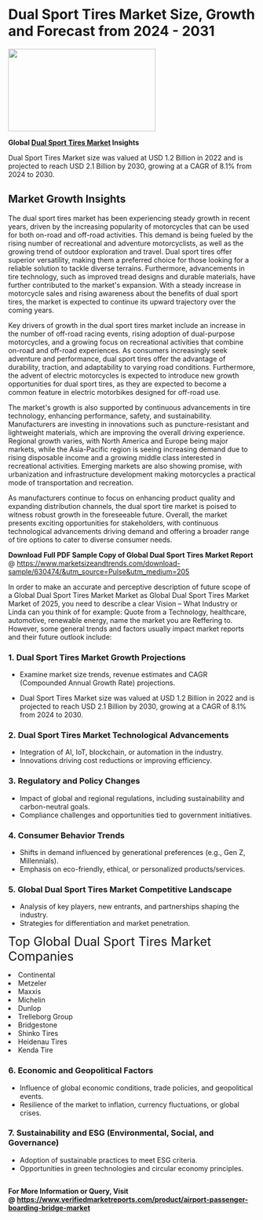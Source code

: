 <H1>Dual Sport Tires Market Size, Growth and Forecast from 2024 - 2031</H1><img class="aligncenter size-medium wp-image-584254" src="https://thirdeyenews.in/wp-content/uploads/2024/09/Global-Market-Research-300x168.jpeg" alt="" width="300" height="168" /><p><strong>Global&nbsp;<a href="https://www.marketsizeandtrends.com/download-sample/630474/&amp;utm_source=Pulse&amp;utm_medium=205">Dual Sport Tires Market</a> Insights</strong></p><p>Dual Sport Tires Market size was valued at USD 1.2 Billion in 2022 and is projected to reach USD 2.1 Billion by 2030, growing at a CAGR of 8.1% from 2024 to 2030.</p><p><h2>Market Growth Insights</h2> <p>The dual sport tires market has been experiencing steady growth in recent years, driven by the increasing popularity of motorcycles that can be used for both on-road and off-road activities. This demand is being fueled by the rising number of recreational and adventure motorcyclists, as well as the growing trend of outdoor exploration and travel. Dual sport tires offer superior versatility, making them a preferred choice for those looking for a reliable solution to tackle diverse terrains. Furthermore, advancements in tire technology, such as improved tread designs and durable materials, have further contributed to the market's expansion. With a steady increase in motorcycle sales and rising awareness about the benefits of dual sport tires, the market is expected to continue its upward trajectory over the coming years. </p> <p>Key drivers of growth in the dual sport tires market include an increase in the number of off-road racing events, rising adoption of dual-purpose motorcycles, and a growing focus on recreational activities that combine on-road and off-road experiences. As consumers increasingly seek adventure and performance, dual sport tires offer the advantage of durability, traction, and adaptability to varying road conditions. Furthermore, the advent of electric motorcycles is expected to introduce new growth opportunities for dual sport tires, as they are expected to become a common feature in electric motorbikes designed for off-road use.</p> <p>The market's growth is also supported by continuous advancements in tire technology, enhancing performance, safety, and sustainability. Manufacturers are investing in innovations such as puncture-resistant and lightweight materials, which are improving the overall driving experience. Regional growth varies, with North America and Europe being major markets, while the Asia-Pacific region is seeing increasing demand due to rising disposable income and a growing middle class interested in recreational activities. Emerging markets are also showing promise, with urbanization and infrastructure development making motorcycles a practical mode of transportation and recreation.</p> <p>As manufacturers continue to focus on enhancing product quality and expanding distribution channels, the dual sport tire market is poised to witness robust growth in the foreseeable future. Overall, the market presents exciting opportunities for stakeholders, with continuous technological advancements driving demand and offering a broader range of tire options to cater to diverse consumer needs.</p> <p></p><p><span class=""><strong>Download Full PDF Sample Copy of Global Dual Sport Tires Market Report</strong> @ <a href="https://www.marketsizeandtrends.com/download-sample/630474/&amp;utm_source=Pulse&amp;utm_medium=205" target="_blank">https://www.marketsizeandtrends.com/download-sample/630474/&amp;utm_source=Pulse&amp;utm_medium=205</a></span></p><p>In order to make an accurate and perceptive description of future scope of a Global&nbsp;Dual Sport Tires Market Market as Global&nbsp;Dual Sport Tires Market Market of 2025, you need to describe a clear Vision &ndash; What Industry or Linda can you think of for example: Quote from a Technology, healthcare, automotive, renewable energy, name the market you are Reffering to. However, some general trends and factors usually impact market reports and their future outlook include:</p><h3>1.&nbsp;<strong>Dual Sport Tires Market Growth Projections</strong></h3><ul><li>Examine market size trends, revenue estimates and CAGR (Compounded Annual Growth Rate) projections.</li><li><p>Dual Sport Tires Market size was valued at USD 1.2 Billion in 2022 and is projected to reach USD 2.1 Billion by 2030, growing at a CAGR of 8.1% from 2024 to 2030.</p></li></ul><h3>2.&nbsp;<strong>Dual Sport Tires Market Technological Advancements</strong></h3><ul><li>Integration of AI, IoT, blockchain, or automation in the industry.</li><li>Innovations driving cost reductions or improving efficiency.</li></ul><h3>3.&nbsp;<strong>Regulatory and Policy Changes</strong></h3><ul><li>Impact of global and regional regulations, including sustainability and carbon-neutral goals.</li><li>Compliance challenges and opportunities tied to government initiatives.</li></ul><h3>4.&nbsp;<strong>Consumer Behavior Trends</strong></h3><ul><li>Shifts in demand influenced by generational preferences (e.g., Gen Z, Millennials).</li><li>Emphasis on eco-friendly, ethical, or personalized products/services.</li></ul><h3>5.&nbsp;<strong>Global Dual Sport Tires Market Competitive Landscape</strong></h3><ul><li>Analysis of key players, new entrants, and partnerships shaping the industry.</li><li>Strategies for differentiation and market penetration.</li></ul><p data-pm-slice="1 1 []"><span style="color: inherit; font-family: inherit; font-size: 25px;">Top Global Dual Sport Tires Market Companies</span></p><div class="" data-test-id=""><p><li>Continental</li><li> Metzeler</li><li> Maxxis</li><li> Michelin</li><li> Dunlop</li><li> Trelleborg Group</li><li> Bridgestone</li><li> Shinko Tires</li><li> Heidenau Tires</li><li> Kenda Tire</li></p></div><h3>6.&nbsp;<strong>Economic and Geopolitical Factors</strong></h3><ul><li>Influence of global economic conditions, trade policies, and geopolitical events.</li><li>Resilience of the market to inflation, currency fluctuations, or global crises.</li></ul><h3>7.&nbsp;<strong>Sustainability and ESG (Environmental, Social, and Governance)</strong></h3><ul><li>Adoption of sustainable practices to meet ESG criteria.</li><li>Opportunities in green technologies and circular economy principles.</li></ul><h2><strong style="font-size: 14px;">For More Information or Query, Visit @&nbsp;</strong><a style="background-color: #ffffff; font-size: 14px;" href="https://www.marketsizeandtrends.com/report/dual-sport-tires-market/" target="_blank">https://www.verifiedmarketreports.com/product/airport-passenger-boarding-bridge-market</a></h2>
